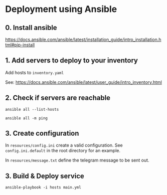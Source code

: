 # Deployment using Ansible

## 0. Install ansible

https://docs.ansible.com/ansible/latest/installation_guide/intro_installation.html#pip-install

## 1. Add servers to deploy to your inventory

Add hosts to `inventory.yaml`

See: https://docs.ansible.com/ansible/latest/user_guide/intro_inventory.html

## 2. Check if servers are reachable

```shell
ansible all --list-hosts

ansible all -m ping

```

## 3. Create configuration

In `resources/config.ini` create  a valid configuration.
See `config.ini.default` in the root directory for an example.

In `resources/message.txt` define the telegram message to be sent out.

## 3. Build & Deploy service

```shell
ansible-playbook -i hosts main.yml
```